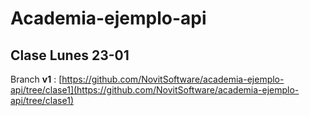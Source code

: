 # Academia-ejemplo-api

## Clase Lunes 23-01

Branch **v1** : [https://github.com/NovitSoftware/academia-ejemplo-api/tree/clase1](https://github.com/NovitSoftware/academia-ejemplo-api/tree/clase1)
